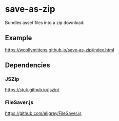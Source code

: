 # save-as-zip

 Bundles asset files into a zip download.

## Example

https://woollymittens.github.io/save-as-zip/index.html

## Dependencies

### JSZip

https://stuk.github.io/jszip/

### FileSaver.js

https://github.com/eligrey/FileSaver.js
